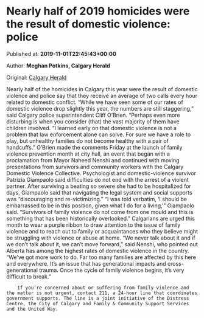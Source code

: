 
# Nearly half of 2019 homicides were the result of domestic violence: police

Published at: **2019-11-01T22:45:43+00:00**

Author: **Meghan Potkins, Calgary Herald**

Original: [Calgary Herald](https://calgaryherald.com/news/local-news/nearly-half-of-2019-homicides-were-the-result-of-domestic-violence-police)

Nearly half of the homicides in Calgary this year were the result of domestic violence and police say that they receive an average of two calls every hour related to domestic conflict.
“While we have seen some of our rates of domestic violence drop slightly this year, the numbers are still staggering,” said Calgary police superintendent Cliff O’Brien. “Perhaps even more disturbing is when you consider (that) the vast majority of them have children involved.
“I learned early on that domestic violence is not a problem that law enforcement alone can solve. For sure we have a role to play, but unhealthy families do not become healthy with a pair of handcuffs.”
O’Brien made the comments Friday at the launch of family violence prevention month at city hall, an event that began with a proclamation from Mayor Naheed Nenshi and continued with moving presentations from survivors and community workers with the Calgary Domestic Violence Collective.
Psychologist and domestic-violence survivor Patrizia Giampaolo said difficulties do not end with the arrest of a violent partner. After surviving a beating so severe she had to be hospitalized for days, Giampaolo said that navigating the legal system and social supports was “discouraging and re-victimizing.”
“I was told verbatim, ‘I should be embarrassed to be in this position, given what I do for a living,’” Giampaolo said. “Survivors of family violence do not come from one mould and this is something that has been historically overlooked.”
Calgarians are urged this month to wear a purple ribbon to draw attention to the issue of family violence and to reach out to family or acquaintances who they believe might be struggling with violence or abuse at home.
“We never talk about it and if we don’t talk about it, we can’t move forward,” said Nenshi, who pointed out Alberta has among the highest rates of domestic violence in the country. “We’ve got more work to do. Far too many families are affected by this here and everywhere. It’s an issue that has generational impacts and cross-generational trauma. Once the cycle of family violence begins, it’s very difficult to break.”

        If you’re concerned about or suffering from family violence and the matter is not urgent, contact 211, a 24-hour line that coordinates government supports. The line is a joint initiative of the Distress Centre, the City of Calgary and Family & Community Support Services and the United Way. 
      
